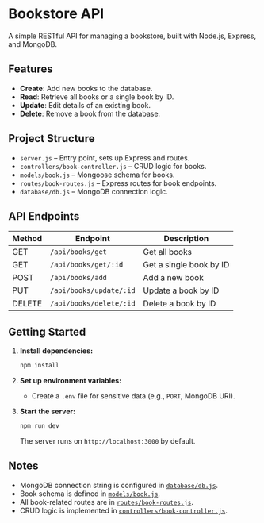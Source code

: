 # Bookstore API

A simple RESTful API for managing a bookstore, built with Node.js, Express, and MongoDB.

## Features

- **Create**: Add new books to the database.
- **Read**: Retrieve all books or a single book by ID.
- **Update**: Edit details of an existing book.
- **Delete**: Remove a book from the database.

## Project Structure

- `server.js` – Entry point, sets up Express and routes.
- `controllers/book-controller.js` – CRUD logic for books.
- `models/book.js` – Mongoose schema for books.
- `routes/book-routes.js` – Express routes for book endpoints.
- `database/db.js` – MongoDB connection logic.

## API Endpoints

| Method | Endpoint             | Description              |
|--------|----------------------|--------------------------|
| GET    | `/api/books/get`     | Get all books            |
| GET    | `/api/books/get/:id` | Get a single book by ID  |
| POST   | `/api/books/add`     | Add a new book           |
| PUT    | `/api/books/update/:id` | Update a book by ID   |
| DELETE | `/api/books/delete/:id` | Delete a book by ID   |

## Getting Started

1. **Install dependencies:**
   ```sh
   npm install
   ```

2. **Set up environment variables:**
   - Create a `.env` file for sensitive data (e.g., `PORT`, MongoDB URI).

3. **Start the server:**
   ```sh
   npm run dev
   ```
   The server runs on `http://localhost:3000` by default.

## Notes

- MongoDB connection string is configured in [`database/db.js`](database/db.js).
- Book schema is defined in [`models/book.js`](models/book.js).
- All book-related routes are in [`routes/book-routes.js`](routes/book-routes.js).
- CRUD logic is implemented in [`controllers/book-controller.js`](controllers/book-controller.js).
